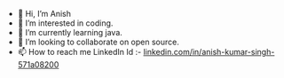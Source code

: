 - 👋 Hi, I’m Anish
- 👀 I’m interested in coding.
- 🌱 I’m currently learning java.
- 💞️ I’m looking to collaborate on open source.
- 📫 How to reach me 
                     LinkedIn Id  :- [linkedin.com/in/anish-kumar-singh-571a08200](https://www.linkedin.com/in/anish-singh-571a08200/)
                     

<!---                anishsingh935/anishsingh935 is a ✨ special ✨ repository because its `README.md` (this file) appears on your GitHub profile.
You can click the Preview link to take a look at your changes.
--->
